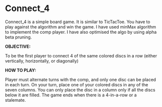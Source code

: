 # Connect_4
Connect_4 is a simple board game. It is similar to TicTacToe. You have to play against the algorithm and win the game. I have used minMax algorithm to implement the comp player. I have also optimised the algo  by using alpha beta pruning.

**OBJECTIVE:**

To be the first player to connect 4 of the same colored discs in a row (either vertically, horizontally, or diagonally)

**HOW TO PLAY:**
 
Player must alternate turns with the comp, and only one disc can be placed in each turn. 
On your turn, place one of your colored discs in any of the seven columns. 
You can only place the disc in a column only if all the discs below it are filled.
The game ends when there is a 4-in-a-row or a stalemate.

